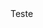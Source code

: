 <!DOCTYPE html>
<html lang="en">
<head>
    <meta charset="UTF-8">
    <meta http-equiv="X-UA-Compatible" content="IE=edge">
    <meta name="viewport" content="width=device-width, initial-scale=1.0">
    <title>Exercices</title>
    <link rel="stylesheet" type="text/css" href="raw.githubusercontent.com/f3f4d/Exercices/main/main.css"/>
</head>
<body>
    <div class="card">Teste</div>
</body>
</html>
